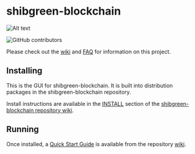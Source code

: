 # shibgreen-blockchain
![Alt text](https://www.shibgreen.com/img/shibgreen_logo.svg)

![GitHub contributors](https://img.shields.io/github/contributors/SHIBgreen-Network/shibgreen-blockchain?logo=GitHub)

Please check out the [wiki](https://github.com/SHIBgreen-Network/shibgreen-blockchain/wiki)
and [FAQ](https://github.com/SHIBgreen-Network/shibgreen-blockchain/wiki/FAQ) for
information on this project.

## Installing

This is the GUI for shibgreen-blockchain. It is built into distribution packages in the shibgreen-blockchain repository.

Install instructions are available in the
[INSTALL](https://github.com/SHIBgreen-Network/shibgreen-blockchain/wiki/INSTALL)
section of the
[shibgreen-blockchain repository wiki](https://github.com/SHIBgreen-Network/shibgreen-blockchain/wiki).

## Running

Once installed, a
[Quick Start Guide](https://github.com/SHIBgreen-Network/shibgreen-blockchain/wiki/Quick-Start-Guide)
is available from the repository
[wiki](https://github.com/SHIBgreen-Network/shibgreen-blockchain/wiki).
